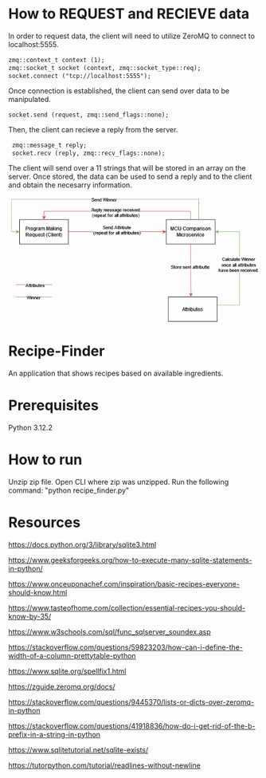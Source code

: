 # How to REQUEST and RECIEVE data

In order to request data, the client will need to utilize ZeroMQ to connect to localhost:5555.

    zmq::context_t context (1);
    zmq::socket_t socket (context, zmq::socket_type::req);
    socket.connect ("tcp://localhost:5555");

Once connection is established, the client can send over data to be manipulated.
          
    socket.send (request, zmq::send_flags::none);

Then, the client can recieve a reply from the server.

     zmq::message_t reply;
     socket.recv (reply, zmq::recv_flags::none);

The client will send over a 11 strings that will be stored in an array on the server. Once stored, the data can be used to send a reply and to the client and obtain the necesarry information.

![](MCU_microservice.drawio.png)
        


# Recipe-Finder
 An application that shows recipes based on available ingredients.

# Prerequisites
Python 3.12.2

# How to run
Unzip zip file.
Open CLI where zip was unzipped.
Run the following command:
    "python recipe_finder.py"

# Resources
https://docs.python.org/3/library/sqlite3.html

https://www.geeksforgeeks.org/how-to-execute-many-sqlite-statements-in-python/

https://www.onceuponachef.com/inspiration/basic-recipes-everyone-should-know.html

https://www.tasteofhome.com/collection/essential-recipes-you-should-know-by-35/

https://www.w3schools.com/sql/func_sqlserver_soundex.asp

https://stackoverflow.com/questions/59823203/how-can-i-define-the-width-of-a-column-prettytable-python

https://www.sqlite.org/spellfix1.html

https://zguide.zeromq.org/docs/

https://stackoverflow.com/questions/9445370/lists-or-dicts-over-zeromq-in-python

https://stackoverflow.com/questions/41918836/how-do-i-get-rid-of-the-b-prefix-in-a-string-in-python

https://www.sqlitetutorial.net/sqlite-exists/

https://tutorpython.com/tutorial/readlines-without-newline

